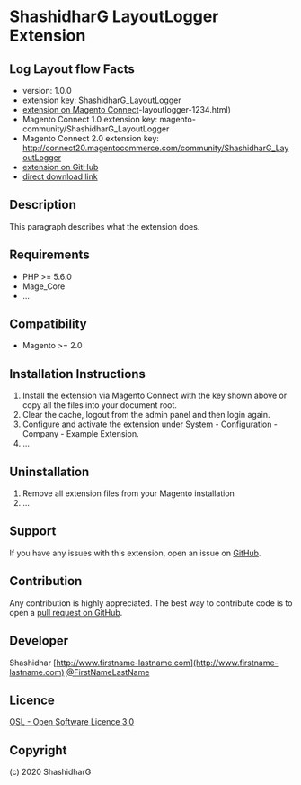 ShashidharG LayoutLogger Extension
=====================
Log Layout flow
Facts
-----
- version: 1.0.0
- extension key: ShashidharG_LayoutLogger
- [extension on Magento Connect](http://www.magentocommerce.com/magento-connect/shashidharg)-layoutlogger-1234.html)
- Magento Connect 1.0 extension key: magento-community/ShashidharG_LayoutLogger
- Magento Connect 2.0 extension key: http://connect20.magentocommerce.com/community/ShashidharG_LayoutLogger
- [extension on GitHub](https://github.com/shashidharg/ShashidharG_LayoutLogger)
- [direct download link](http://connect.magentocommerce.com/community/get/ShashidharG_LayoutLogger-1.0.0.tgz)

Description
-----------
This paragraph describes what the extension does.

Requirements
------------
- PHP >= 5.6.0
- Mage_Core
- ...

Compatibility
-------------
- Magento >= 2.0

Installation Instructions
-------------------------
1. Install the extension via Magento Connect with the key shown above or copy all the files into your document root.
2. Clear the cache, logout from the admin panel and then login again.
3. Configure and activate the extension under System - Configuration - Company - Example Extension.
4. ...

Uninstallation
--------------
1. Remove all extension files from your Magento installation
2. ...

Support
-------
If you have any issues with this extension, open an issue on [GitHub](https://github.com/shashidharg/ShashidharG_LayoutLogger/issues).

Contribution
------------
Any contribution is highly appreciated. The best way to contribute code is to open a [pull request on GitHub](https://help.github.com/articles/using-pull-requests).

Developer
---------
Shashidhar
[http://www.firstname-lastname.com](http://www.firstname-lastname.com)
[@FirstNameLastName](https://twitter.com/FirstNameLastName)

Licence
-------
[OSL - Open Software Licence 3.0](http://opensource.org/licenses/osl-3.0.php)

Copyright
---------
(c) 2020 ShashidharG
